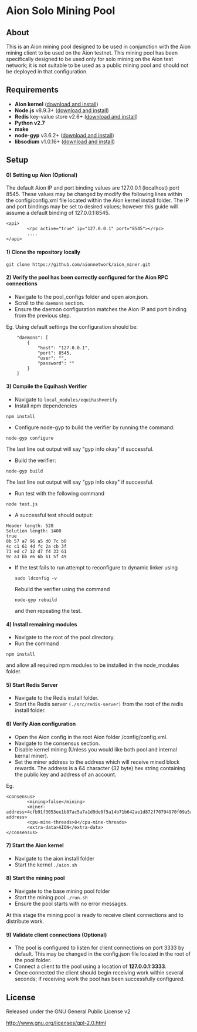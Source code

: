 # Aion Solo Mining Pool

## About

This is an Aion mining pool designed to be used in conjunction with the Aion mining client to be used on the Aion testnet. This mining pool has been specifically designed to be used only for solo mining on the Aion test network; it is not suitable to be used as a public mining pool and should not be deployed in that configuration.


## Requirements
* **Aion kernel** ([download and install](https://github.com/aionnetwork/aion))
* **Node.js** v8.9.3+ ([download and install](https://nodejs.org/en/download/))
* **Redis** key-value store v2.6+ ([download and install](http://redis.io/topics/quickstart))
* **Python v2.7**
* **make**
* **node-gyp** v3.6.2+ ([download and install](https://github.com/nodejs/node-gyp))
* **libsodium** v1.0.16+ ([download and install](https://download.libsodium.org/doc/installation))

## Setup

#### 0) Setting up Aion (Optional)

The default Aion IP and port binding values are 127.0.0.1 (localhost) port 8545. These values may be changed by modify the following lines within the config/config.xml file located within the Aion kernel install folder. The IP and port bindings may be set to desired values; however this guide will assume a default binding of 127.0.0.1:8545.

```
<api>
        <rpc active="true" ip="127.0.0.1" port="8545"></rpc>
        ....
</api>
```

#### 1) Clone the repository locally

```git clone https://github.com/aionnetwork/aion_miner.git```

#### 2) Verify the pool has been correctly configured for the Aion RPC connections
- Navigate to the pool_configs folder and open aion.json.
- Scroll to the ```daemons``` section.
- Ensure the daemon configuration matches the Aion IP and port binding from the previous step. 

Eg. Using default settings the configuration should be:

```
    "daemons": [
        {
            "host": "127.0.0.1",
            "port": 8545,
            "user": "",
            "password": ""
        }
    ]
```

#### 3) Compile the Equihash Verifier

- Navigate to ```local_modules/equihashverify```
- Install npm dependencies
```
npm install
```
- Configure node-gyp to build the verifier by running the command: 
```
node-gyp configure
```
The last line out output will say "gyp info okay" if successful. 
- Build the verifier: 
```
node-gyp build
```
The last line out output will say "gyp info okay" if successful.
- Run test with the following command 
```
node test.js
```
- A successful test should output: 
```
Header length: 528
Solution length: 1408
true
8b 57 a7 96 a5 d0 7c b0 
4c c1 61 4d fc 2a cb 3f 
73 ed c7 12 d7 f4 33 61 
9c a3 bb e6 6b b1 5f 49
```

- If the test fails to run attempt to reconfigure to dynamic linker using 
    ```
    sudo ldconfig -v
    ```
    Rebuild the verifier using the command 
    ```
    node-gyp rebuild
    ``` 
    and then repeating the test. 


#### 4) Install remaining modules

- Navigate to the root of the pool directory.
- Run the command 
```
npm install
``` 
and allow all required npm modules to be installed in the node_modules folder.

#### 5) Start Redis Server

- Navigate to the Redis install folder.
- Start the Redis server ```(./src/redis-server)``` from the root of the redis install folder. 

#### 6) Verify Aion configuration
- Open the Aion config in the root Aion folder /config/config.xml.
- Navigate to the consensus section.
- Disable kernel mining (Unless you would like both pool and internal kernal miner).
- Set the miner address to the address which will receive mined block rewards. The address is a 64 character (32 byte) hex string containing the public key and address of an account. 

Eg.

```
<consensus>
        <mining>false</mining>
        <miner-address>4cfb91f3053ee1b87ac5a7a1d9de0f5a14b71b642ae1d872f70794970f09a5a2</miner-address>
        <cpu-mine-threads>8</cpu-mine-threads>
        <extra-data>AION</extra-data>
</consensus>
```

#### 7) Start the Aion kernel

- Navigate to the aion install folder
- Start the kernel ```./aion.sh```

#### 8) Start the mining pool

- Navigate to the base mining pool folder
- Start the mining pool ```./run.sh```
- Ensure the pool starts with no error messages.

At this stage the mining pool is ready to receive client connections and to distribute work. 

#### 9) Validate client connections (Optional)

- The pool is configured to listen for client connections on port 3333 by default. This may be changed in the config.json file located in the root of the pool folder. 
- Connect a client to the pool using a location of **127.0.0.1:3333**. 
- Once connected the client should begin receiving work within several seconds; if receiving work the pool has been successfully configured. 

License
-------
Released under the GNU General Public License v2

http://www.gnu.org/licenses/gpl-2.0.html
